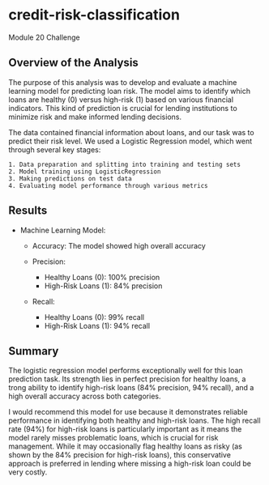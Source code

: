 # credit-risk-classification
Module 20 Challenge

## Overview of the Analysis

The purpose of this analysis was to develop and evaluate a machine learning model for predicting loan risk. The model aims to identify which loans are healthy (0) versus high-risk (1) based on various financial indicators. This kind of prediction is crucial for lending institutions to minimize risk and make informed lending decisions.

The data contained financial information about loans, and our task was to predict their risk level. We used a Logistic Regression model, which went through several key stages:

    1. Data preparation and splitting into training and testing sets
    2. Model training using LogisticRegression
    3. Making predictions on test data
    4. Evaluating model performance through various metrics

## Results

* Machine Learning Model:
    * Accuracy: The model showed high overall accuracy

    * Precision:
        * Healthy Loans (0): 100% precision
        * High-Risk Loans (1): 84% precision

    * Recall:
        * Healthy Loans (0): 99% recall
        * High-Risk Loans (1): 94% recall

## Summary

The logistic regression model performs exceptionally well for this loan prediction task. Its strength lies in perfect precision for healthy loans, a trong ability to identify high-risk loans (84% precision, 94% recall), and a high overall accuracy across both categories.

I would recommend this model for use because it demonstrates reliable performance in identifying both healthy and high-risk loans. The high recall rate (94%) for high-risk loans is particularly important as it means the model rarely misses problematic loans, which is crucial for risk management. While it may occasionally flag healthy loans as risky (as shown by the 84% precision for high-risk loans), this conservative approach is preferred in lending where missing a high-risk loan could be very costly.